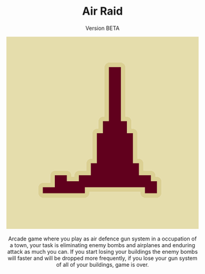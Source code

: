
<h1 align="center">Air Raid</h1>
<p align="center">Version BETA</p>


<p align="center">
  
<img src="Assets/Sprites/AirRaid.png"/>

<p align="center">
Arcade game where you play as air defence gun system in a occupation of a town, your task is eliminating enemy bombs and airplanes and enduring attack as much you can. If you start losing your buildings the enemy bombs will faster and will be dropped more frequently, if you lose your gun system of all of your buildings, game is over.

</p>

</p>
